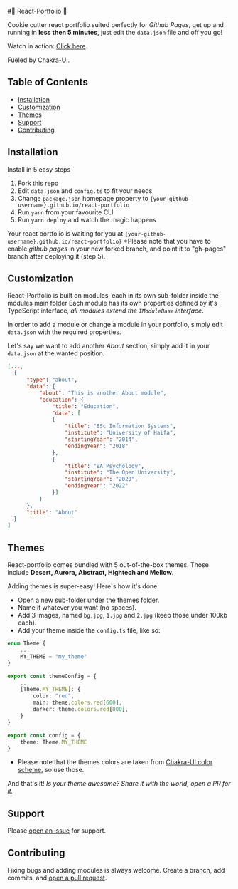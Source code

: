 #🚀 React-Portfolio 🚀

Cookie cutter react portfolio suited perfectly for *Github Pages*, get up and running in **less then 5 minutes**, just edit the `data.json` file and off you go!

Watch in action: [Click here](https://nirtz89.github.io/react-portfolio).

Fueled by [Chakra-UI](https://chakra-ui.com/).

## Table of Contents

- [Installation](#installation)
- [Customization](#usage)
- [Themes](#themes)
- [Support](#support)
- [Contributing](#contributing)

## Installation

Install in 5 easy steps

1. Fork this repo
2. Edit `data.json` and `config.ts` to fit your needs
3. Change `package.json` homepage property to `{your-github-username}.github.io/react-portfolio`
4. Run `yarn` from your favourite CLI
5. Run `yarn deploy` and watch the magic happens

Your react portfolio is waiting for you at `{your-github-username}.github.io/react-portfolio}`
*Please note that you have to enable *github pages* in your new forked branch, and point it to "gh-pages" branch after deploying it (step 5).

## Customization

React-Portfolio is built on modules, each in its own sub-folder inside the modules main folder
Each module has its own properties defined by it's TypeScript interface, *all modules extend the `IModuleBase` interface*.

In order to add a module or change a module in your portfolio, simply edit `data.json` with the required properties.

Let's say we want to add another *About* section, simply add it in your `data.json` at the wanted position.  
  
  ```json
[...,
    {
        "type": "about",
        "data": {
            "about": "This is another About module",
            "education": {
                "title": "Education",
                "data": [
                {
                    "title": "BSc Information Systems",
                    "institute": "University of Haifa",
                    "startingYear": "2014",
                    "endingYear": "2018"
                },
                {
                    "title": "BA Psychology",
                    "institute": "The Open University",
                    "startingYear": "2020",
                    "endingYear": "2022"
                }]
            }
        },
        "title": "About"
    }
]
  ```

## Themes

React-portfolio comes bundled with 5 out-of-the-box themes.
Those include **Desert, Aurora, Abstract, Hightech and Mellow**.

Adding themes is super-easy! Here's how it's done:  
- Open a new sub-folder under the themes folder.
- Name it whatever you want (no spaces).
- Add 3 images, named `bg.jpg`, `1.jpg` and `2.jpg` (keep those under 100kb each).
- Add your theme inside the `config.ts` file, like so:  
```ts
enum Theme {
    ...
    MY_THEME = "my_theme"
}

export const themeConfig = {
    ...
    [Theme.MY_THEME]: {
        color: "red",
        main: theme.colors.red[600],
        darker: theme.colors.red[800],
    }
}

export const config = {
    theme: Theme.MY_THEME
}
```
- Please note that the themes colors are taken from [Chakra-UI color scheme](https://chakra-ui.com/docs/theming/theme), so use those.

And that's it!
*Is your theme awesome? Share it with the world, open a PR for it.*

## Support

Please [open an issue](https://github.com/nirtz89/react-portfolio/issues/new) for support.

## Contributing

Fixing bugs and adding modules is always welcome.
Create a branch, add commits, and [open a pull request](https://github.com/nirtz89/react-portfolio/compare).